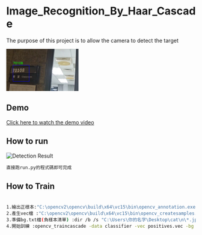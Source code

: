 # Image_Recognition_By_Haar_Cascade
The purpose of this project is to allow the camera to detect the target

![Detection Result](result.png)

## Demo
[Click here to watch the demo video](https://youtu.be/wNfMEHVkqjk)


## How to run
![Detection Result](https://github.com/user-attachments/assets/4ccf4446-ade0-45c3-9250-4e9e603a254f)
```bash
直接跑run.py的程式碼即可完成
```

## How to Train
```bash

1.繪出正樣本:"C:\opencv2\opencv\build\x64\vc15\bin\opencv_annotation.exe" --annotations=annotations.txt --images=D:\你的路徑\cat\p
2.產生vec檔 :"C:\opencv2\opencv\build\x64\vc15\bin\opencv_createsamples.exe" -info annotations.txt -vec positives.vec -num 100 -w 24 -h 24
3.準備bg.txt檔(負樣本清單) :dir /b /s "C:\Users\你的名字\Desktop\cat\n\*.jpg" > bg.txt
4.開始訓練 :opencv_traincascade -data classifier -vec positives.vec -bg negatives.txt -numPos 1000 -numNeg 500 -numStages 10 -w 24 -h 24

```







